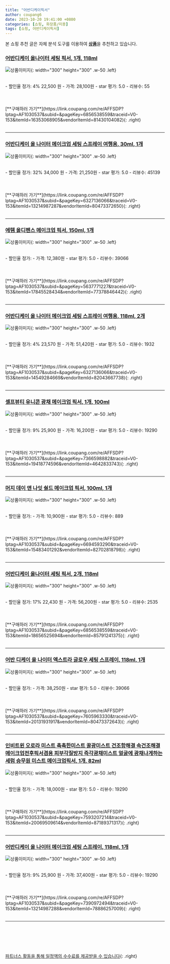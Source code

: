 ```yaml
---
title: "어반디케이픽서"
author: coupang6
date: 2023-10-20 19:41:00 +0800
categories: [쇼핑, 화장품/미용]
tags: [쇼핑, 어반디케이픽서]
---
```


본 쇼핑 추천 글은 자체 분석 도구를 이용하여 [**상품**](https://link.coupang.com/a/bao1ui)을 추천하고 있습니다.

### [어반디케이 올나이터 세팅 픽서, 1개, 118ml](https://link.coupang.com/re/AFFSDP?lptag=AF1030537&subid=&pageKey=6856538559&traceid=V0-153&itemId=16353068905&vendorItemId=81430104082)

![상품이미지](https://thumbnail7.coupangcdn.com/thumbnails/remote/230x230ex/image/vendor_inventory/a6ee/a9bf09378ef51087481907722e146362755637cf9dbdc4b2a4c74726307d.png){: width="300" height="300" .w-50 .left}


<br>
- 할인율 정가: 4%  22,500   원
- 가격: 28,100원
- star 평가: 5.0
- 리뷰수: 55
<br>
<br>
<br>
<br>
[**구매하러 가기**](https://link.coupang.com/re/AFFSDP?lptag=AF1030537&subid=&pageKey=6856538559&traceid=V0-153&itemId=16353068905&vendorItemId=81430104082){: .right}
<br>
<br>

---

### [어반디케이 올 나이터 메이크업 세팅 스프레이 여행용, 30ml, 1개](https://link.coupang.com/re/AFFSDP?lptag=AF1030537&subid=&pageKey=6327136066&traceid=V0-153&itemId=13214987287&vendorItemId=80473372650)

![상품이미지](https://thumbnail6.coupangcdn.com/thumbnails/remote/230x230ex/image/retail/images/2022/02/07/12/1/a8d3a455-bc29-48da-9df5-b9b9f471d490.jpg){: width="300" height="300" .w-50 .left}


<br>
- 할인율 정가: 32%  34,000   원
- 가격: 21,250원
- star 평가: 5.0
- 리뷰수: 45139
<br>
<br>
<br>
<br>
[**구매하러 가기**](https://link.coupang.com/re/AFFSDP?lptag=AF1030537&subid=&pageKey=6327136066&traceid=V0-153&itemId=13214987287&vendorItemId=80473372650){: .right}
<br>
<br>

---

### [에템 올디펜스 메이크업 픽서, 150ml, 1개](https://link.coupang.com/re/AFFSDP?lptag=AF1030537&subid=&pageKey=5637771227&traceid=V0-153&itemId=17845528434&vendorItemId=77378846442)

![상품이미지](https://thumbnail9.coupangcdn.com/thumbnails/remote/230x230ex/image/retail/images/4186789642691612-c7e8c930-3ed4-4238-abd6-95200413ddc9.jpg){: width="300" height="300" .w-50 .left}


<br>
- 할인율 정가: 
- 가격: 12,380원
- star 평가: 5.0
- 리뷰수: 39066
<br>
<br>
<br>
<br>
[**구매하러 가기**](https://link.coupang.com/re/AFFSDP?lptag=AF1030537&subid=&pageKey=5637771227&traceid=V0-153&itemId=17845528434&vendorItemId=77378846442){: .right}
<br>
<br>

---

### [어반디케이 올 나이터 메이크업 세팅 스프레이 여행용, 118ml, 2개](https://link.coupang.com/re/AFFSDP?lptag=AF1030537&subid=&pageKey=6327136066&traceid=V0-153&itemId=14549284669&vendorItemId=82043667738)

![상품이미지](https://thumbnail6.coupangcdn.com/thumbnails/remote/230x230ex/image/vendor_inventory/8d13/5c8d05cbc9a795bcae2357ce393c9ba8ec498c65e14fae19c8c72f048a7d.jpg){: width="300" height="300" .w-50 .left}


<br>
- 할인율 정가: 4%  23,570   원
- 가격: 51,420원
- star 평가: 5.0
- 리뷰수: 1932
<br>
<br>
<br>
<br>
[**구매하러 가기**](https://link.coupang.com/re/AFFSDP?lptag=AF1030537&subid=&pageKey=6327136066&traceid=V0-153&itemId=14549284669&vendorItemId=82043667738){: .right}
<br>
<br>

---

### [셀프뷰티 유니콘 광채 메이크업 픽서, 1개, 100ml](https://link.coupang.com/re/AFFSDP?lptag=AF1030537&subid=&pageKey=7366598882&traceid=V0-153&itemId=19418774596&vendorItemId=4642833743)

![상품이미지](https://thumbnail10.coupangcdn.com/thumbnails/remote/230x230ex/image/retail/images/2941750162762326-f38d9bf5-f53c-4918-9219-4e3149020712.png){: width="300" height="300" .w-50 .left}


<br>
- 할인율 정가: 9%  25,900   원
- 가격: 16,200원
- star 평가: 5.0
- 리뷰수: 19290
<br>
<br>
<br>
<br>
[**구매하러 가기**](https://link.coupang.com/re/AFFSDP?lptag=AF1030537&subid=&pageKey=7366598882&traceid=V0-153&itemId=19418774596&vendorItemId=4642833743){: .right}
<br>
<br>

---

### [머지 데이 앤 나잇 쉴드 메이크업 픽서, 100ml, 1개](https://link.coupang.com/re/AFFSDP?lptag=AF1030537&subid=&pageKey=6694593290&traceid=V0-153&itemId=15483401292&vendorItemId=82702818798)

![상품이미지](https://thumbnail8.coupangcdn.com/thumbnails/remote/230x230ex/image/rs_quotation_api/jbhyykpo/4ef874a6256f4fe5952b7b7311395a3a.jpg){: width="300" height="300" .w-50 .left}


<br>
- 할인율 정가: 
- 가격: 10,900원
- star 평가: 5.0
- 리뷰수: 889
<br>
<br>
<br>
<br>
[**구매하러 가기**](https://link.coupang.com/re/AFFSDP?lptag=AF1030537&subid=&pageKey=6694593290&traceid=V0-153&itemId=15483401292&vendorItemId=82702818798){: .right}
<br>
<br>

---

### [어반디케이 올나이터 세팅 픽서, 2개, 118ml](https://link.coupang.com/re/AFFSDP?lptag=AF1030537&subid=&pageKey=6856538559&traceid=V0-153&itemId=18656525694&vendorItemId=85791241375)

![상품이미지](https://thumbnail8.coupangcdn.com/thumbnails/remote/230x230ex/image/vendor_inventory/2709/e253563f2407e7a8344073d0673e664364774a59913e97fb5502e88c109d.jpg){: width="300" height="300" .w-50 .left}


<br>
- 할인율 정가: 17%  22,430   원
- 가격: 56,200원
- star 평가: 5.0
- 리뷰수: 2535
<br>
<br>
<br>
<br>
[**구매하러 가기**](https://link.coupang.com/re/AFFSDP?lptag=AF1030537&subid=&pageKey=6856538559&traceid=V0-153&itemId=18656525694&vendorItemId=85791241375){: .right}
<br>
<br>

---

### [어반 디케이 올 나이터 엑스트라 글로우 세팅 스프레이, 118ml, 1개](https://link.coupang.com/re/AFFSDP?lptag=AF1030537&subid=&pageKey=7605963330&traceid=V0-153&itemId=20131931917&vendorItemId=80473372643)

![상품이미지](https://thumbnail10.coupangcdn.com/thumbnails/remote/230x230ex/image/retail/images/2022/02/07/12/3/e2bb4422-95c5-4b39-b43f-0307c21aa30b.jpg){: width="300" height="300" .w-50 .left}


<br>
- 할인율 정가: 
- 가격: 38,250원
- star 평가: 5.0
- 리뷰수: 39066
<br>
<br>
<br>
<br>
[**구매하러 가기**](https://link.coupang.com/re/AFFSDP?lptag=AF1030537&subid=&pageKey=7605963330&traceid=V0-153&itemId=20131931917&vendorItemId=80473372643){: .right}
<br>
<br>

---

### [인비트윈 오로라 미스트 촉촉한미스트 꿀광미스트 건조함해결 속건조해결 메이크업전후픽서겸용 피부각질방지 즉각광채미스트 얼굴에 광채나게하는 세럼 승무원 미스트 메이크업픽서, 1개, 82ml](https://link.coupang.com/re/AFFSDP?lptag=AF1030537&subid=&pageKey=7593207214&traceid=V0-153&itemId=20069509614&vendorItemId=87189371317)

![상품이미지](https://thumbnail6.coupangcdn.com/thumbnails/remote/230x230ex/image/vendor_inventory/9818/b58bf0db02b4af35f13718bc7cece76f01a651dbea3e3f5edd4fd59df007.jpg){: width="300" height="300" .w-50 .left}


<br>
- 할인율 정가: 
- 가격: 18,000원
- star 평가: 5.0
- 리뷰수: 19290
<br>
<br>
<br>
<br>
[**구매하러 가기**](https://link.coupang.com/re/AFFSDP?lptag=AF1030537&subid=&pageKey=7593207214&traceid=V0-153&itemId=20069509614&vendorItemId=87189371317){: .right}
<br>
<br>

---

### [어반디케이 올 나이터 메이크업 세팅 스프레이, 118ml, 1개](https://link.coupang.com/re/AFFSDP?lptag=AF1030537&subid=&pageKey=7390972494&traceid=V0-153&itemId=13214987288&vendorItemId=78886257009)

![상품이미지](https://thumbnail8.coupangcdn.com/thumbnails/remote/230x230ex/image/vendor_inventory/34f0/35a573695938de483e67ddfb36b41155f9ab9c3ed37a536cd7de3409c248.jpg){: width="300" height="300" .w-50 .left}


<br>
- 할인율 정가: 9%  25,900   원
- 가격: 37,400원
- star 평가: 5.0
- 리뷰수: 19290
<br>
<br>
<br>
<br>
[**구매하러 가기**](https://link.coupang.com/re/AFFSDP?lptag=AF1030537&subid=&pageKey=7390972494&traceid=V0-153&itemId=13214987288&vendorItemId=78886257009){: .right}
<br>
<br>

---
<br><br><br><br><br> [파트너스 활동을 통해 일정액의 수수료를 제공받을 수 있습니다](https://link.coupang.com/a/bao1ui){: .right}